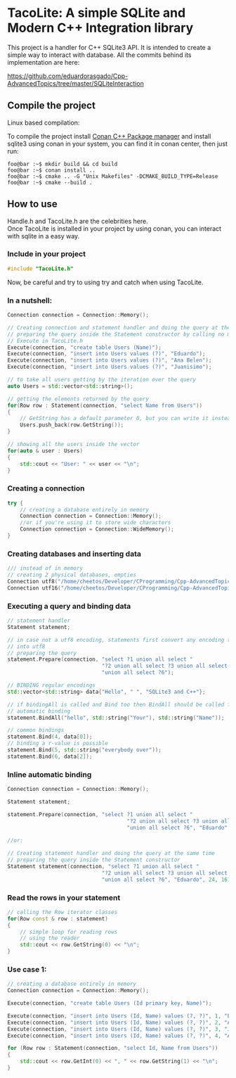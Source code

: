 # TacoLite: A simple SQLite and Modern C++ Integration library

This project is a handler for C++ SQLite3 API. It is intended to create a simple way to interact with database.
All the commits behind its implementation are here:

https://github.com/eduardorasgado/Cpp-AdvancedTopics/tree/master/SQLiteInteraction

## Compile the project
Linux based compilation:

To compile the project install [Conan C++ Package manager](http://conan.io) and install sqlite3 using conan in your system, you can find it in conan center,
then just run:
```console
foo@bar :~$ mkdir build && cd build
foo@bar :~$ conan install ..
foo@bar :~$ cmake .. -G "Unix Makefiles" -DCMAKE_BUILD_TYPE=Release
foo@bar :~$ cmake --build .
``` 

## How to use
Handle.h and TacoLite.h are the celebrities here.\
Once TacoLite is installed in your project by using conan, you can interact with sqlite in a easy way.

### Include in your project

```C++
#include "TacoLite.h"
```

Now, be careful and try to using try and catch when using TacoLite.
### In a nutshell:

```C++
Connection connection = Connection::Memory();

// Creating connection and statement handler and doing the query at the same time
// preparing the query inside the Statement constructor by calling no member function
// Execute in TacoLite.h
Execute(connection, "create table Users (Name)");
Execute(connection, "insert into Users values (?)", "Eduardo");
Execute(connection, "insert into Users values (?)", "Ana Belen");
Execute(connection, "insert into Users values (?)", "Juanisimo");

// to take all users getting by the iteration over the query
auto Users = std::vector<std::string>();

// getting the elements returned by the query
for(Row row : Statement(connection, "select Name from Users"))
{
    // GetString has a default parameter 0, but you can write it instead
    Users.push_back(row.GetString());
}

// showing all the users inside the vector
for(auto & user : Users)
{
    std::cout << "User: " << user << "\n";
}
```

### Creating a connection

```C++
try {
    // creating a database entirely in memory
    Connection connection = Connection::Memory();
    //or if you're using it to store wide characters 
    Connection connection = Connection::WideMemory();
}
```

### Creating databases and inserting data

```C++
/// instead of in memory
// creating 2 physical databases, empties
Connection utf8("/home/cheetos/Developer/CProgramming/Cpp-AdvancedTopics/SQLiteInteraction/utf8database.db");
Connection utf16("/home/cheetos/Developer/CProgramming/Cpp-AdvancedTopics/SQLiteInteraction/utf16database.db");
```

### Executing a query and binding data
```C++
// statement handler
Statement statement;

// in case not a utf8 encoding, statements first convert any encoding type
// into utf8
// preparing the query
statement.Prepare(connection, "select ?1 union all select "
                              "?2 union all select ?3 union all select ?4 union all select ?5"
                              "union all select ?6");

// BINDING regular encodings
std::vector<std::string> data{"Hello", " ", "SQLite3 and C++"};

// if bindingAll is called and Bind too then BindAll should be called first
// automatic binding
statement.BindAll("hello", std::string("Your"), std::string("Name"));

// common bindings
statement.Bind(4, data[0]);
// binding a r-value is possible
statement.Bind(5, std::string("everybody over"));
statement.Bind(6, data[2]);
```

### Inline automatic binding

```C++
Connection connection = Connection::Memory();

Statement statement;

statement.Prepare(connection, "select ?1 union all select "
                                      "?2 union all select ?3 union all select ?4 union all select ?5"
                                      "union all select ?6", "Eduardo", 24, 16190278, "single", 70, "programmer");
                                      
//or:

// Creating statement handler and doing the query at the same time
// preparing the query inside the Statement constructor
Statement statement(connection, "select ?1 union all select "
                              "?2 union all select ?3 union all select ?4 union all select ?5"
                              "union all select ?6", "Eduardo", 24, 16190278, "single", 70, "programmer");
```

### Read the rows in your statement

```C++
// calling the Row iterator classes
for(Row const & row : statement)
{
    // simple loop for reading rows
    // using the reader
    std::cout << row.GetString(0) << "\n";
}
```

### Use case 1:

```C++
// creating a database entirely in memory
Connection connection = Connection::Memory();

Execute(connection, "create table Users (Id primary key, Name)");

Execute(connection, "insert into Users (Id, Name) values (?, ?)", 1, "Eduardo");
Execute(connection, "insert into Users (Id, Name) values (?, ?)", 2, "Ana Belen");
Execute(connection, "insert into Users (Id, Name) values (?, ?)", 3, "Juanisimo");
Execute(connection, "insert into Users (Id, Name) values (?, ?)", 4, "Angelo");

for (Row row : Statement(connection, "select Id, Name from Users"))
{
    std::cout << row.GetInt(0) << ", " << row.GetString(1) << "\n";
}
```